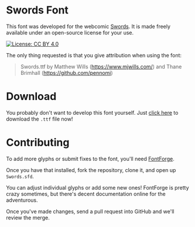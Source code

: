 # Swords Font

This font was developed for the webcomic [Swords](https://swordscomic.com). It is made freely available under an open-source license for your use.

[![License: CC BY 4.0](https://licensebuttons.net/l/by/4.0/80x15.png)](https://creativecommons.org/licenses/by/4.0/)

The only thing requested is that you give attribution when using the font:

> Swords.ttf by Matthew Wills (https://www.mjwills.com/) and Thane Brimhall (https://github.com/pennomi)

# Download

You probably don't want to develop this font yourself. Just [click here]() to download the `.ttf` file now!

# Contributing

To add more glyphs or submit fixes to the font, you'll need [FontForge](https://fontforge.github.io).

Once you have that installed, fork the repository, clone it, and open up `Swords.sfd`.

You can adjust individual glyphs or add some new ones! FontForge is pretty crazy sometimes, but there's decent documentation online for the adventurous.

Once you've made changes, send a pull request into GitHub and we'll review the merge.
